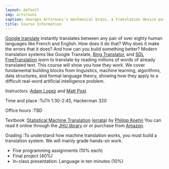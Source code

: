 ```yaml
---
layout: default
img: artsrouni
caption: Georges Artsrouni's mechanical brain, a translation device patented in 1933 in France.
title: Course Information
---
```


[Google translate](http://translate.google.com/) instantly
translates between any pair of over eighty human languages 
like French and English. How does it do that? Why does it 
make the errors that it does? And how can you build something 
better? Modern translation systems like Google Translate, 
[Bing Translator](http://www.microsofttranslator.com/),
and [SDL FreeTranslation](http://www.freetranslation.com/)
*learn* to translate by reading millions of words of already 
translated text. This course will show you how they work. 
We cover fundamental building blocks from linguistics, 
machine learning, algorithms, data structures, and formal 
language theory, showing how they apply to a difficult
real-word artificial intelligence problem.

Instructors
:[Adam Lopez](http://www.cs.jhu.edu/~alopez/) and 
[Matt Post](http://www.cs.jhu.edu/~post/)

Time and place
:TuTh 1:30-2:45, Hackerman 320

Office hours
:TBD

Textbook
:[Statistical Machine Translation](http://www.statmt.org/book/) (<a href="http://statmt.org/book/errata.html">errata</a>) 
by <a href="http://homepages.inf.ed.ac.uk/pkoehn/">Philipp Koehn</a> 
You can read it online through the <a href="https://catalyst.library.jhu.edu/catalog/bib_3522360">JHU library</a> or 
or purchase from <a href="http://www.amazon.com/Statistical-Machine-Translation-Philipp-Koehn/dp/0521874157">Amazon</a>.

Grading
:To understand how machine translation works, you must build a translation system.
We will mainly grade hands-on work.
* Five programming assignments (10% each)
* Final project (40%)
* In-class presentation: Language in ten minutes (10%)


